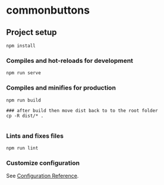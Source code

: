 # commonbuttons

## Project setup
```
npm install
```

### Compiles and hot-reloads for development
```
npm run serve
```

### Compiles and minifies for production
```
npm run build

### after build then move dist back to to the root folder
cp -R dist/* .


```

### Lints and fixes files
```
npm run lint
```

### Customize configuration
See [Configuration Reference](https://cli.vuejs.org/config/).
